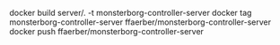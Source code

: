docker build server/. -t monsterborg-controller-server
docker tag monsterborg-controller-server ffaerber/monsterborg-controller-server
docker push ffaerber/monsterborg-controller-server
